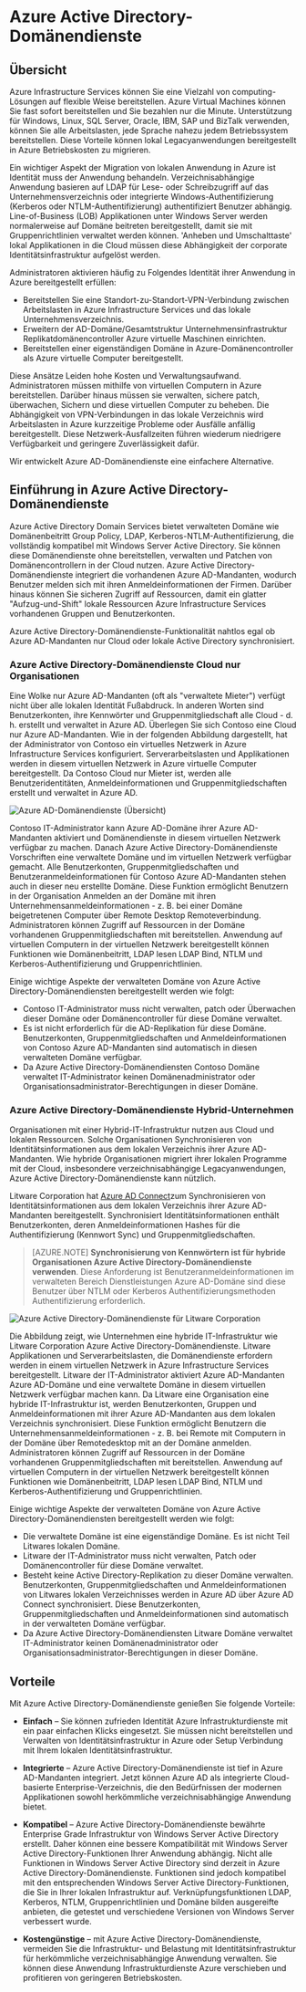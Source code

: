 <properties
    pageTitle="Übersicht über Azure Active Directory-Domänendienste | Microsoft Azure"
    description="Übersicht über Azure Active Directory-Domänendienste"
    services="active-directory-ds"
    documentationCenter=""
    authors="mahesh-unnikrishnan"
    manager="stevenpo"
    editor="curtand"/>

<tags
    ms.service="active-directory-ds"
    ms.workload="identity"
    ms.tgt_pltfrm="na"
    ms.devlang="na"
    ms.topic="article"
    ms.date="10/07/2016"
    ms.author="maheshu"/>

# <a name="azure-ad-domain-services"></a>Azure Active Directory-Domänendienste

## <a name="overview"></a>Übersicht
Azure Infrastructure Services können Sie eine Vielzahl von computing-Lösungen auf flexible Weise bereitstellen. Azure Virtual Machines können Sie fast sofort bereitstellen und Sie bezahlen nur die Minute. Unterstützung für Windows, Linux, SQL Server, Oracle, IBM, SAP und BizTalk verwenden, können Sie alle Arbeitslasten, jede Sprache nahezu jedem Betriebssystem bereitstellen. Diese Vorteile können lokal Legacyanwendungen bereitgestellt in Azure Betriebskosten zu migrieren.

Ein wichtiger Aspekt der Migration von lokalen Anwendung in Azure ist Identität muss der Anwendung behandeln. Verzeichnisabhängige Anwendung basieren auf LDAP für Lese- oder Schreibzugriff auf das Unternehmensverzeichnis oder integrierte Windows-Authentifizierung (Kerberos oder NTLM-Authentifizierung) authentifiziert Benutzer abhängig. Line-of-Business (LOB) Applikationen unter Windows Server werden normalerweise auf Domäne beitreten bereitgestellt, damit sie mit Gruppenrichtlinien verwaltet werden können. 'Anheben und Umschalttaste' lokal Applikationen in die Cloud müssen diese Abhängigkeit der corporate Identitätsinfrastruktur aufgelöst werden.

Administratoren aktivieren häufig zu Folgendes Identität ihrer Anwendung in Azure bereitgestellt erfüllen:

- Bereitstellen Sie eine Standort-zu-Standort-VPN-Verbindung zwischen Arbeitslasten in Azure Infrastructure Services und das lokale Unternehmensverzeichnis.
- Erweitern der AD-Domäne/Gesamtstruktur Unternehmensinfrastruktur Replikatdomänencontroller Azure virtuelle Maschinen einrichten.
- Bereitstellen einer eigenständigen Domäne in Azure-Domänencontroller als Azure virtuelle Computer bereitgestellt.

Diese Ansätze Leiden hohe Kosten und Verwaltungsaufwand. Administratoren müssen mithilfe von virtuellen Computern in Azure bereitstellen. Darüber hinaus müssen sie verwalten, sichere patch, überwachen, Sichern und diese virtuellen Computer zu beheben. Die Abhängigkeit von VPN-Verbindungen in das lokale Verzeichnis wird Arbeitslasten in Azure kurzzeitige Probleme oder Ausfälle anfällig bereitgestellt. Diese Netzwerk-Ausfallzeiten führen wiederum niedrigere Verfügbarkeit und geringere Zuverlässigkeit dafür.

Wir entwickelt Azure AD-Domänendienste eine einfachere Alternative.


## <a name="introducing-azure-ad-domain-services"></a>Einführung in Azure Active Directory-Domänendienste
Azure Active Directory Domain Services bietet verwalteten Domäne wie Domänenbeitritt Group Policy, LDAP, Kerberos-NTLM-Authentifizierung, die vollständig kompatibel mit Windows Server Active Directory. Sie können diese Domänendienste ohne bereitstellen, verwalten und Patchen von Domänencontrollern in der Cloud nutzen. Azure Active Directory-Domänendienste integriert die vorhandenen Azure AD-Mandanten, wodurch Benutzer melden sich mit ihren Anmeldeinformationen der Firmen. Darüber hinaus können Sie sicheren Zugriff auf Ressourcen, damit ein glatter "Aufzug-und-Shift" lokale Ressourcen Azure Infrastructure Services vorhandenen Gruppen und Benutzerkonten.

Azure Active Directory-Domänendienste-Funktionalität nahtlos egal ob Azure AD-Mandanten nur Cloud oder lokale Active Directory synchronisiert.

### <a name="azure-ad-domain-services-for-cloud-only-organizations"></a>Azure Active Directory-Domänendienste Cloud nur Organisationen
Eine Wolke nur Azure AD-Mandanten (oft als "verwaltete Mieter") verfügt nicht über alle lokalen Identität Fußabdruck. In anderen Worten sind Benutzerkonten, ihre Kennwörter und Gruppenmitgliedschaft alle Cloud - d. h. erstellt und verwaltet in Azure AD. Überlegen Sie sich Contoso eine Cloud nur Azure AD-Mandanten. Wie in der folgenden Abbildung dargestellt, hat der Administrator von Contoso ein virtuelles Netzwerk in Azure Infrastructure Services konfiguriert. Serverarbeitslasten und Applikationen werden in diesem virtuellen Netzwerk in Azure virtuelle Computer bereitgestellt. Da Contoso Cloud nur Mieter ist, werden alle Benutzeridentitäten, Anmeldeinformationen und Gruppenmitgliedschaften erstellt und verwaltet in Azure AD.

![Azure AD-Domänendienste (Übersicht)](./media/active-directory-domain-services-overview/aadds-overview.png)

Contoso IT-Administrator kann Azure AD-Domäne ihrer Azure AD-Mandanten aktiviert und Domänendienste in diesem virtuellen Netzwerk verfügbar zu machen. Danach Azure Active Directory-Domänendienste Vorschriften eine verwaltete Domäne und im virtuellen Netzwerk verfügbar gemacht. Alle Benutzerkonten, Gruppenmitgliedschaften und Benutzeranmeldeinformationen für Contoso Azure AD-Mandanten stehen auch in dieser neu erstellte Domäne. Diese Funktion ermöglicht Benutzern in der Organisation Anmelden an der Domäne mit ihren Unternehmensanmeldeinformationen - z. B. bei einer Domäne beigetretenen Computer über Remote Desktop Remoteverbindung. Administratoren können Zugriff auf Ressourcen in der Domäne vorhandenen Gruppenmitgliedschaften mit bereitstellen. Anwendung auf virtuellen Computern in der virtuellen Netzwerk bereitgestellt können Funktionen wie Domänenbeitritt, LDAP lesen LDAP Bind, NTLM und Kerberos-Authentifizierung und Gruppenrichtlinien.

Einige wichtige Aspekte der verwalteten Domäne von Azure Active Directory-Domänendiensten bereitgestellt werden wie folgt:

- Contoso IT-Administrator muss nicht verwalten, patch oder Überwachen dieser Domäne oder Domänencontroller für diese Domäne verwaltet.
- Es ist nicht erforderlich für die AD-Replikation für diese Domäne. Benutzerkonten, Gruppenmitgliedschaften und Anmeldeinformationen von Contoso Azure AD-Mandanten sind automatisch in diesen verwalteten Domäne verfügbar.
- Da Azure Active Directory-Domänendiensten Contoso Domäne verwaltet IT-Administrator keinen Domänenadministrator oder Organisationsadministrator-Berechtigungen in dieser Domäne.


### <a name="azure-ad-domain-services-for-hybrid-organizations"></a>Azure Active Directory-Domänendienste Hybrid-Unternehmen
Organisationen mit einer Hybrid-IT-Infrastruktur nutzen aus Cloud und lokalen Ressourcen. Solche Organisationen Synchronisieren von Identitätsinformationen aus dem lokalen Verzeichnis ihrer Azure AD-Mandanten. Wie hybride Organisationen migriert ihrer lokalen Programme mit der Cloud, insbesondere verzeichnisabhängige Legacyanwendungen, Azure Active Directory-Domänendienste kann nützlich.

Litware Corporation hat [Azure AD Connect](../active-directory/active-directory-aadconnect.md)zum Synchronisieren von Identitätsinformationen aus dem lokalen Verzeichnis ihrer Azure AD-Mandanten bereitgestellt. Synchronisiert Identitätsinformationen enthält Benutzerkonten, deren Anmeldeinformationen Hashes für die Authentifizierung (Kennwort Sync) und Gruppenmitgliedschaften.

> [AZURE.NOTE] **Synchronisierung von Kennwörtern ist für hybride Organisationen Azure Active Directory-Domänendienste verwenden**. Diese Anforderung ist Benutzeranmeldeinformationen im verwalteten Bereich Dienstleistungen Azure AD-Domäne sind diese Benutzer über NTLM oder Kerberos Authentifizierungsmethoden Authentifizierung erforderlich.

![Azure Active Directory-Domänendienste für Litware Corporation](./media/active-directory-domain-services-overview/aadds-overview-synced-tenant.png)

Die Abbildung zeigt, wie Unternehmen eine hybride IT-Infrastruktur wie Litware Corporation Azure Active Directory-Domänendienste. Litware Applikationen und Serverarbeitslasten, die Domänendienste erfordern werden in einem virtuellen Netzwerk in Azure Infrastructure Services bereitgestellt. Litware der IT-Administrator aktiviert Azure AD-Mandanten Azure AD-Domäne und eine verwaltete Domäne in diesem virtuellen Netzwerk verfügbar machen kann. Da Litware eine Organisation eine hybride IT-Infrastruktur ist, werden Benutzerkonten, Gruppen und Anmeldeinformationen mit ihrer Azure AD-Mandanten aus dem lokalen Verzeichnis synchronisiert. Diese Funktion ermöglicht Benutzern die Unternehmensanmeldeinformationen - z. B. bei Remote mit Computern in der Domäne über Remotedesktop mit an der Domäne anmelden. Administratoren können Zugriff auf Ressourcen in der Domäne vorhandenen Gruppenmitgliedschaften mit bereitstellen. Anwendung auf virtuellen Computern in der virtuellen Netzwerk bereitgestellt können Funktionen wie Domänenbeitritt, LDAP lesen LDAP Bind, NTLM und Kerberos-Authentifizierung und Gruppenrichtlinien.

Einige wichtige Aspekte der verwalteten Domäne von Azure Active Directory-Domänendiensten bereitgestellt werden wie folgt:

- Die verwaltete Domäne ist eine eigenständige Domäne. Es ist nicht Teil Litwares lokalen Domäne.
- Litware der IT-Administrator muss nicht verwalten, Patch oder Domänencontroller für diese Domäne verwaltet.
- Besteht keine Active Directory-Replikation zu dieser Domäne verwalten. Benutzerkonten, Gruppenmitgliedschaften und Anmeldeinformationen von Litwares lokalen Verzeichnisses werden in Azure AD über Azure AD Connect synchronisiert. Diese Benutzerkonten, Gruppenmitgliedschaften und Anmeldeinformationen sind automatisch in der verwalteten Domäne verfügbar.
- Da Azure Active Directory-Domänendiensten Litware Domäne verwaltet IT-Administrator keinen Domänenadministrator oder Organisationsadministrator-Berechtigungen in dieser Domäne.


## <a name="benefits"></a>Vorteile
Mit Azure Active Directory-Domänendienste genießen Sie folgende Vorteile:

-   **Einfach** – Sie können zufrieden Identität Azure Infrastrukturdienste mit ein paar einfachen Klicks eingesetzt. Sie müssen nicht bereitstellen und Verwalten von Identitätsinfrastruktur in Azure oder Setup Verbindung mit Ihrem lokalen Identitätsinfrastruktur.

-   **Integrierte** – Azure Active Directory-Domänendienste ist tief in Azure AD-Mandanten integriert. Jetzt können Azure AD als integrierte Cloud-basierte Enterprise-Verzeichnis, die den Bedürfnissen der modernen Applikationen sowohl herkömmliche verzeichnisabhängige Anwendung bietet.

-   **Kompatibel** – Azure Active Directory-Domänendienste bewährte Enterprise Grade Infrastruktur von Windows Server Active Directory erstellt. Daher können eine bessere Kompatibilität mit Windows Server Active Directory-Funktionen Ihrer Anwendung abhängig. Nicht alle Funktionen in Windows Server Active Directory sind derzeit in Azure Active Directory-Domänendienste. Funktionen sind jedoch kompatibel mit den entsprechenden Windows Server Active Directory-Funktionen, die Sie in Ihrer lokalen Infrastruktur auf. Verknüpfungsfunktionen LDAP, Kerberos, NTLM, Gruppenrichtlinien und Domäne bilden ausgereifte anbieten, die getestet und verschiedene Versionen von Windows Server verbessert wurde.

-   **Kostengünstige** – mit Azure Active Directory-Domänendienste, vermeiden Sie die Infrastruktur- und Belastung mit Identitätsinfrastruktur für herkömmliche verzeichnisabhängige Anwendung verwalten. Sie können diese Anwendung Infrastrukturdienste Azure verschieben und profitieren von geringeren Betriebskosten.
